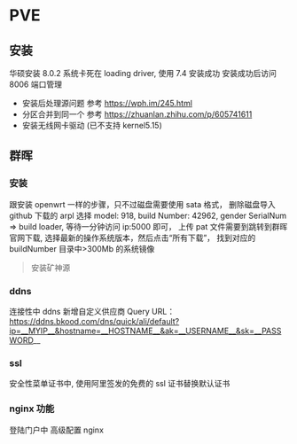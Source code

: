 # PVE

## 安装

华硕安装 8.0.2 系统卡死在 loading driver, 使用 7.4 安装成功
安装成功后访问 8006 端口管理

- 安装后处理源问题 参考 https://wph.im/245.html
- 分区合并到同一个 参考 https://zhuanlan.zhihu.com/p/605741611
- 安装无线网卡驱动 (已不支持 kernel5.15)

## 群晖

### 安装

跟安装 openwrt 一样的步骤，只不过磁盘需要使用 sata 格式， 删除磁盘导入 github 下载的 arpl 选择 model: 918, build Number: 42962, gender SerialNum => build loader, 等待一分钟访问 ip:5000 即可， 上传 pat 文件需要到跳转到群晖官网下载, 选择最新的操作系统版本，然后点击“所有下载”， 找到对应的 buildNumber 目录中>300Mb 的系统镜像

> 安装矿神源

### ddns

连接性中 ddns 新增自定义供应商 Query URL：https://ddns.bkood.com/dns/quick/ali/default?ip=__MYIP__&hostname=__HOSTNAME__&ak=__USERNAME__&sk=__PASSWORD__

### ssl

安全性菜单证书中, 使用阿里签发的免费的 ssl 证书替换默认证书

### nginx 功能
登陆门户中 高级配置 nginx
